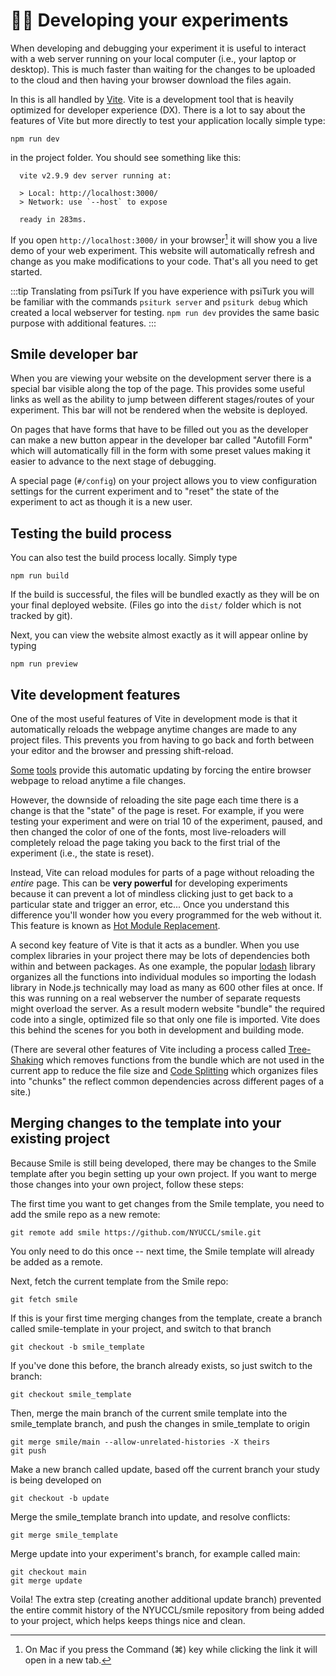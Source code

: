 # :woman_technologist: Developing your experiments

When developing and debugging your experiment it is useful to interact with a web server running on your local computer (i.e., your laptop or desktop).  This is much faster than waiting for the changes to be uploaded to the cloud and then having your browser download the files again.



In <SmileText/> this is all handled by [Vite](https://vitejs.dev).  Vite is a development tool that is heavily optimized for developer experience (DX).  There is a lot to say about the features of Vite but more directly to test your application locally simple type:

```
npm run dev
```


in the project folder.  You should see something like this:

```
  vite v2.9.9 dev server running at:

  > Local: http://localhost:3000/
  > Network: use `--host` to expose

  ready in 283ms.
```

If you open `http://localhost:3000/` in your browser[^mac] it will show you a live demo of your web experiment.  This website will automatically refresh and change as you make modifications to your code.  That's all you need to get started.

[^mac]: On Mac if you press the Command (⌘)  key while clicking the link it will open in a new tab.

:::tip Translating from psiTurk
If you have experience with psiTurk you will be familiar with the commands `psiturk server`
and `psiturk debug` which created a local webserver for testing.  `npm run dev` provides the same basic purpose with additional features.
:::

## Smile developer bar

When you are viewing your website on the development server there is a special bar visible along the top of the page.  This provides some useful links as well as the ability to jump between different stages/routes of your experiment.  This bar will not be rendered when the website is deployed.

On pages that have forms that have to be filled out you as the developer can make a new button appear in the developer bar called "Autofill Form" which will automatically fill in the form with some preset values making it easier to advance to the next stage of debugging.

A special page (`#/config`) on your project allows you to view configuration settings for the current experiment and to "reset" the state of the experiment to act as though it is a new user.


## Testing the build process
You can also test the build process locally.  Simply type

```
npm run build
```

If the build is successful, the files will be bundled exactly as they will be on your final deployed website. (Files go into the `dist/` folder which is not tracked by git).

Next, you can view the website almost exactly as it will appear online by typing

```
npm run preview
```

## Vite development features

One of the most useful features of Vite in development mode is that it automatically reloads the webpage anytime changes are made to any project files.  This prevents you from having to go back and forth between your editor and the browser and pressing shift-reload.

[Some](https://marketplace.visualstudio.com/items?itemName=ziishaned.livereload) [tools](https://marketplace.visualstudio.com/items?itemName=ritwickdey.LiveServer) provide this automatic updating by forcing the entire browser webpage to reload anytime a file changes.  

However, the downside of reloading the site page each time there is a change is that the "state" of the page is reset.  For example, if you were testing your experiment and were on trial 10 of the experiment, paused, and then changed the color of one of the fonts, most live-reloaders will completely reload the page taking you back to the first trial of the experiment (i.e., the state is reset).

Instead, Vite can reload modules for parts of a page without reloading the *entire* page.   This can be **very powerful** for developing experiments because it can prevent a lot of mindless clicking just to get back to a particular state and trigger an error, etc...  Once you understand this difference you'll wonder how you every programmed for the web without it.  This feature is known as [Hot Module Replacement](https://vitejs.dev/guide/features.html#hot-module-replacement).  


A second key feature of Vite is that it acts as a bundler.  When you use complex libraries in your project there may be lots of dependencies both within and between packages.  As one example, the popular [lodash](https://lodash.com) library organizes all the functions into individual modules so importing the lodash library in Node.js technically may load as many as 600 other files at once.  If this was running on a real webserver the number of separate requests might overload the server.  As a result modern website "bundle" the required code into a single, optimized file so that only one file is imported.  Vite does this behind the scenes for you both in development and building mode.

(There are several other features of Vite including a process called [Tree-Shaking](https://developer.mozilla.org/en-US/docs/Glossary/Tree_shaking) which removes functions from the bundle which are not used in the current app to reduce the file size and [Code Splitting](https://developer.mozilla.org/en-US/docs/Glossary/Code_splitting) which organizes files into "chunks" the reflect common dependencies across different pages of a site.)


## Merging changes to the template into your existing project

Because Smile is still being developed, there may be changes to the Smile template after you begin setting up your own project. If you want to merge those changes into your own project, follow these steps: 

The first time you want to get changes from the Smile template, you need to add the smile repo as a new remote:

```
git remote add smile https://github.com/NYUCCL/smile.git
```

You only need to do this once -- next time, the Smile template will already be added as a remote.

Next, fetch the current template from the Smile repo:

```
git fetch smile
```

If this is your first time merging changes from the template, create a branch called smile-template in your project, and switch to that branch

```
git checkout -b smile_template
```

If you've done this before, the branch already exists, so just switch to the branch:

```
git checkout smile_template
```

Then, merge the main branch of the current smile template into the smile_template branch, and push the changes in smile_template to origin

```
git merge smile/main --allow-unrelated-histories -X theirs
git push
```

Make a new branch called update, based off the current branch your study is being developed on

```
git checkout -b update
```

Merge the smile_template branch into update, and resolve conflicts:

```
git merge smile_template
```

Merge update into your experiment's branch, for example called main:

```
git checkout main
git merge update
```

Voila! The extra step (creating another additional update branch) prevented the entire commit history of the NYUCCL/smile repository from being added to your project, which helps keeps things nice and clean. 
